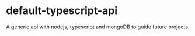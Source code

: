 # default-typescript-api
A generic api with nodejs, typescript and mongoDB to guide future projects.
